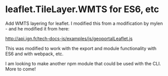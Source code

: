leaflet.TileLayer.WMTS for ES6, etc
======================

Add WMTS layering for leaflet. I modified this from a modification by mylen - and he modified it from here:

http://api.ign.fr/tech-docs-js/examples/js/geoportalLeaflet.js

This was modified to work with the export and module functionality with ES6 and with webpack, etc.

I am looking to make another npm module that could be used with the CLI. More to come!
